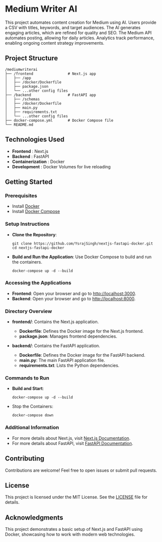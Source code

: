 # Medium Writer AI

This project automates content creation for Medium using AI. Users provide a CSV with titles, keywords, and target audiences. The AI generates engaging articles, which are refined for quality and SEO. The Medium API automates posting, allowing for daily articles. Analytics track performance, enabling ongoing content strategy improvements.

## Project Structure

```
/mediumwriterai
├── /frontend                # Next.js app
│   ├── /app
│   ├── /docker/Dockerfile
│   ├── package.json
│   └── ...other config files
├── /backend                 # FastAPI app
│   ├── /schemas
│   ├── /docker/Dockerfile
│   ├── main.py
│   ├── requirements.txt
│   └── ...other config files
├── docker-compose.yml       # Docker Compose file
└── README.md
```

## Technologies Used
- **Frontend** : Next.js
- **Backend** : FastAPI
- **Containerization** : Docker
- **Development** : Docker Volumes for live reloading


## Getting Started

### Prerequisites
- Install [Docker](https://docs.docker.com/get-started/get-docker/)
- Install [Docker Compose](https://docs.docker.com/compose/install/)


### Setup Instructions
- **Clone the Repository**:
    ```
    git clone https://github.com/YsrajSingh/nextjs-fastapi-docker.git
    cd nextjs-fastapi-docker
    ```

- **Build and Run the Application**: Use Docker Compose to build and run the containers.
    ```
    docker-compose up -d --build
    ```

### Accessing the Applications
- **Frontend**: Open your browser and go to [http://localhost:3000](http://localhost:3000).
- **Backend**: Open your browser and go to [http://localhost:8000](http://localhost:8000).


### Directory Overview
- **frontend/**: Contains the Next.js application.

    - **Dockerfile**: Defines the Docker image for the Next.js frontend.
    - **package.json**: Manages frontend dependencies.

- **backend/**: Contains the FastAPI application.

    - **Dockerfile**: Defines the Docker image for the FastAPI backend.
    - **main.py**: The main FastAPI application file.
    - **requirements.txt**: Lists the Python dependencies.


### Commands to Run
- **Build and Start**:
    ```
    docker-compose up -d --build
    ```

- Stop the Containers:
    ```
    docker-compose down
    ```

### Additional Information
- For more details about Next.js, visit [Next.js Documentation](https://nextjs.org/docs).
- For more details about FastAPI, visit [FastAPI Documentation](https://fastapi.tiangolo.com/).

## Contributing
Contributions are welcome! Feel free to open issues or submit pull requests.

## License
This project is licensed under the MIT License. See the [LICENSE](https://github.com/YsrajSingh/MediumWriterAI/blob/main/LICENSE) file for details.


## Acknowledgments
This project demonstrates a basic setup of Next.js and FastAPI using Docker, showcasing how to work with modern web technologies.